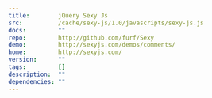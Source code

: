 ```yaml
---
title:        jQuery Sexy Js
src:          /cache/sexy-js/1.0/javascripts/sexy-js.js
docs:         ""
repo:         http://github.com/furf/Sexy
demo:         http://sexyjs.com/demos/comments/
home:         http://sexyjs.com/
version:      ""
tags:         []
description:  ""
dependencies: ""
---
```


